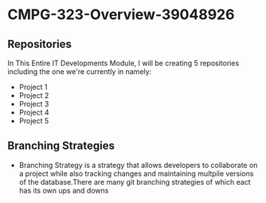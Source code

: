 # CMPG-323-Overview-39048926

## Repositories
In This Entire IT Developments Module, I will be creating 5 repositories including the one we're currently in namely:

* Project 1
* Project 2
* Project 3
* Project 4
* Project 5

## Branching Strategies

* Branching Strategy is a strategy that allows developers to collaborate on a project while also tracking changes and maintaining multpile versions of the database.There are many git branching strategies of which eact has its own ups and downs
